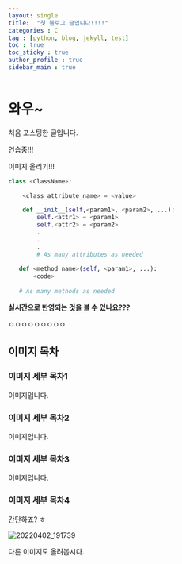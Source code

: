 ```yaml
---
layout: single
title:  "첫 블로그 글입니다!!!!"
categories : C
tag : [python, blog, jekyll, test]
toc : true
toc_sticky : true
author_profile : true
sidebar_main : true
---
```


# 와우~

처음 포스팅한 글입니다.

연습중!!!

이미지 올리기!!!

```python
class <ClassName>:

    <class_attribute_name> = <value>

    def __init__(self,<param1>, <param2>, ...):
        self.<attr1> = <param1>
        self.<attr2> = <param2>
        .
        .
        .
        # As many attributes as needed
    
   def <method_name>(self, <param1>, ...):
       <code>
       
   # As many methods as needed
```





**실시간으로 반영되는 것을 볼 수 있나요???**

ㅇㅇㅇㅇㅇㅇㅇㅇㅇ

## 이미지 목차

### 이미지 세부 목차1

이미지입니다.

### 이미지 세부 목차2

이미지입니다.

### 이미지 세부 목차3

이미지입니다.

### 이미지 세부 목차4

간단하죠? ㅎ

![20220402_191739](../../images/2022-04-02-first/20220402_191739.png)

다른 이미지도 올려봅시다.

